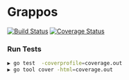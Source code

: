 # Grappos
[![Build Status](https://travis-ci.org/adamo57/grappos-api.svg?branch=master)](https://travis-ci.org/adamo57/grappos-api)
[![Coverage Status](https://coveralls.io/repos/github/adamo57/grappos-api/badge.svg?branch=master)](https://coveralls.io/github/adamo57/grappos-api?branch=master)

### Run Tests
```bash
▶ go test  -coverprofile=coverage.out
▶ go tool cover -html=coverage.out
```
